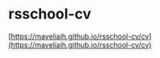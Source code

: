 # rsschool-cv

[https://maveliaih.github.io/rsschool-cv/cv](https://maveliaih.github.io/rsschool-cv/cv)